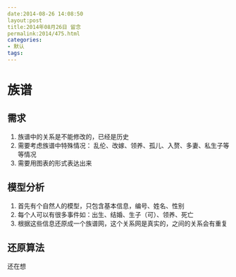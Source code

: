 ```yaml
---
date:2014-08-26 14:08:50
layout:post
title:2014年08月26日 留念
permalink:2014/475.html
categories:
- 默认
tags:
---
```



# 族谱
## 需求 
1. 族谱中的关系是不能修改的，已经是历史
2. 需要考虑族谱中特殊情况： 乱伦、改嫁、领养、孤儿、入赘、多妻、私生子等等情况
3. 需要用图表的形式表达出来

##  模型分析
1. 首先有个自然人的模型，只包含基本信息，编号、姓名、性别
2. 每个人可以有很多事件如：出生、结婚、生子（可）、领养、死亡
3. 根据这些信息还原成一个族谱网，这个关系网是真实的，之间的关系会有重复

## 还原算法
还在想
